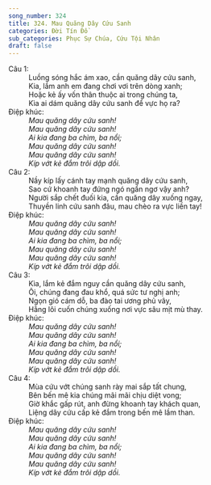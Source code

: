 ```yaml
---
song_number: 324
title: 324. Mau Quăng Dây Cứu Sanh
categories: Đời Tín Đồ
sub_categories: Phục Sự Chúa, Cứu Tội Nhân
draft: false
---
```

<dl><dt>Câu 1:</dt><dd data-verse="1">Luồng sóng hắc ám xao, cần quăng dây cứu sanh, <br/>Kia, lắm anh em đang chơi vơi trên dòng xanh; <br/>Hoặc kẻ ấy vốn thân thuộc ai trong chúng ta, <br/>Kìa ai dám quăng dây cứu sanh để vực họ ra? </dd><dt>Điệp khúc:</dt><dd data-chorus="1"><em>Mau quăng dây cứu sanh! <br/>Mau quăng dây cứu sanh! <br/>Ai kia đang ba chìm, ba nổi; <br/>Mau quăng dây cứu sanh! <br/>Mau quăng dây cứu sanh! <br/>Kíp vớt kẻ đắm trôi dập dồi. </em></dd><dt>Câu 2:</dt><dd data-verse="2">Nầy kíp lấy cánh tay mạnh quăng dây cứu sanh, <br/>Sao cứ khoanh tay đứng ngó ngẩn ngơ vậy anh? <br/>Người sắp chết đuối kia, cần quăng dây xuống ngay, <br/>Thuyền linh cứu sanh đâu, mau chèo ra vực liền tay! </dd><dt>Điệp khúc:</dt><dd data-chorus="1"><em>Mau quăng dây cứu sanh! <br/>Mau quăng dây cứu sanh! <br/>Ai kia đang ba chìm, ba nổi; <br/>Mau quăng dây cứu sanh! <br/>Mau quăng dây cứu sanh! <br/>Kíp vớt kẻ đắm trôi dập dồi. </em></dd><dt>Câu 3:</dt><dd data-verse="3">Kìa, lắm kẻ đắm nguy cần quăng dây cứu sanh, <br/>Ôi, chúng đang đau khổ, quá sức tư nghị anh; <br/>Ngọn gió cám dỗ, ba đào tai ương phủ vây, <br/>Hằng lôi cuốn chúng xuống nơi vực sâu mịt mù thay. </dd><dt>Điệp khúc:</dt><dd data-chorus="1"><em>Mau quăng dây cứu sanh! <br/>Mau quăng dây cứu sanh! <br/>Ai kia đang ba chìm, ba nổi; <br/>Mau quăng dây cứu sanh! <br/>Mau quăng dây cứu sanh! <br/>Kíp vớt kẻ đắm trôi dập dồi. </em></dd><dt>Câu 4:</dt><dd data-verse="4">Mùa cứu vớt chúng sanh rày mai sắp tất chung, <br/>Bên bến mê kia chúng mãi mãi chịu diệt vong; <br/>Giờ khắc gấp rút, anh đừng khoanh tay khách quan, <br/>Liệng dây cứu cấp kẻ đắm trong bến mê lầm than. </dd><dt>Điệp khúc:</dt><dd data-chorus="1"><em>Mau quăng dây cứu sanh! <br/>Mau quăng dây cứu sanh! <br/>Ai kia đang ba chìm, ba nổi; <br/>Mau quăng dây cứu sanh! <br/>Mau quăng dây cứu sanh! <br/>Kíp vớt kẻ đắm trôi dập dồi. </em></dd></dl>